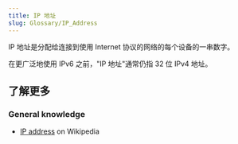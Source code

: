 ```yaml
---
title: IP 地址
slug: Glossary/IP_Address
---
```


IP 地址是分配给连接到使用 Internet 协议的网络的每个设备的一串数字。

在更广泛地使用 IPv6 之前，"IP 地址"通常仍指 32 位 IPv4 地址。

## 了解更多

### General knowledge

- [IP address](https://zh.wikipedia.org/wiki/IP_address) on Wikipedia
